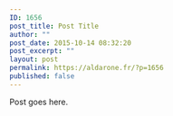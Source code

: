```yaml
---
ID: 1656
post_title: Post Title
author: ""
post_date: 2015-10-14 08:32:20
post_excerpt: ""
layout: post
permalink: https://aldarone.fr/?p=1656
published: false
---
```


Post goes here.

